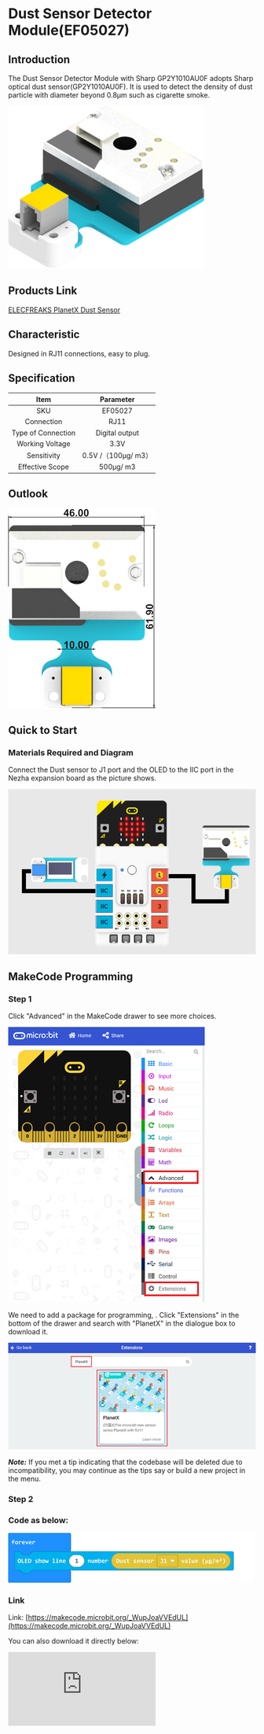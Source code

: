 # Dust Sensor Detector Module(EF05027)

## Introduction

The Dust Sensor Detector Module with Sharp GP2Y1010AU0F adopts Sharp optical dust sensor(GP2Y1010AU0F). It is used to detect the density of dust particle with diameter beyond 0.8μm such as cigarette smoke.

![](./images/05027_01.png)


## Products Link

[ELECFREAKS PlanetX Dust Sensor](https://shop.elecfreaks.com/products/elecfreaks-planetx-dust-sensor?_pos=1&_sid=5b094802e&_ss=r)

## Characteristic


 Designed in RJ11 connections, easy to plug.

## Specification


Item | Parameter
:-: | :-:
SKU|EF05027
Connection|RJ11
Type of Connection|Digital output
Working Voltage|3.3V
Sensitivity|0.5V /（100μg/ m3）
Effective Scope|500μg/ m3


## Outlook



![](./images/05027_02.png)

## Quick to Start


### Materials Required and Diagram

 Connect the Dust sensor to J1 port and the OLED to the IIC port in the Nezha expansion board as the picture shows.


![](./images/05027_03.png)

## MakeCode Programming


### Step 1

Click "Advanced" in the MakeCode drawer to see more choices.

![](./images/05001_04.png)

We need to add a package for programming, . Click "Extensions" in the bottom of the drawer and search with "PlanetX" in the dialogue box to download it.

![](./images/05001_05.png)

***Note:*** If you met a tip indicating that the codebase will be deleted due to incompatibility, you may continue as the tips say or build a new project in the menu.

### Step 2

### Code as below:

![](./images/05027_06.png)


### Link
Link: [https://makecode.microbit.org/_WupJoaVVEdUL](https://makecode.microbit.org/_WupJoaVVEdUL)

You can also download it directly below:


<div
    style={{
        position: 'relative',
        paddingBottom: '60%',
        overflow: 'hidden',
    }}
>
    <iframe
        src="https://makecode.microbit.org/_WupJoaVVEdUL"
        frameborder="0"
        sandbox="allow-popups allow-forms allow-scripts allow-same-origin"
        style={{
            position: 'absolute',
            width: '100%',
            height: '100%',
        }}
    />
</div>


### Result
 The value detected by the Dust Sensor displays on the OLED screen.

## Python Programming


### Step 1

Download the package and unzip it: [PlanetX_MicroPython](https://github.com/lionyhw/PlanetX_MicroPython/archive/master.zip)

Go to  [Python editor](https://python.microbit.org/v/2.0)

![](./images/05001_07.png)

We need to add enum.py and dust.py for programming. Click "Load/Save" and then click "Show Files (1)" to see more choices, click "Add file" to add enum.py and dust.py from the unzipped package of PlanetX_MicroPython.

![](./images/05001_08.png)
![](./images/05001_09.png)
![](./images/05027_10.png)

### Step 2

### Reference

```
from microbit import *
from enum import *
from dust import *

dis = DUST(J1)
while True:
    display.scroll(dis.get_dust())
    sleep(500)
```


### Result
 The value detected by the Dust Sensor displays on the micro:bit.

## Relevant File


## Technique File
